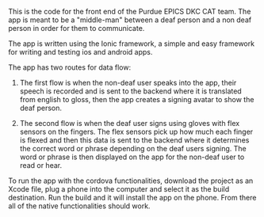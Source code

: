 This is the code for the front end of the Purdue EPICS DKC CAT team. The app is meant to be a "middle-man" between a deaf person and a non deaf person in order for them to communicate.

The app is written using the Ionic framework, a simple and easy framework for writing and testing ios and android apps.

The app has two routes for data flow:

1. The first flow is when the non-deaf user speaks into the app, their speech is recorded and is sent to the backend where it is translated from english to gloss, then the app creates a signing avatar to show the deaf person.

2. The second flow is when the deaf user signs using gloves with flex sensors on the fingers. The flex sensors pick up how much each finger is flexed and then this data is sent to the backend where it determines the correct word or phrase depending on the deaf users signing. The word or phrase is then displayed on the app for the non-deaf user to read or hear.


To run the app with the cordova functionalities, download the project as an Xcode file, plug a phone into the computer and select it as the build destination. Run the build and it will install the app on the phone. From there all of the native functionalities should work.
